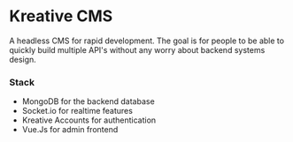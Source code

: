 # Kreative CMS
A headless CMS for rapid development. The goal is for people to be able to quickly build multiple API's without any worry about backend systems design.

### Stack
* MongoDB for the backend database
* Socket.io for realtime features
* Kreative Accounts for authentication
* Vue.Js for admin frontend
